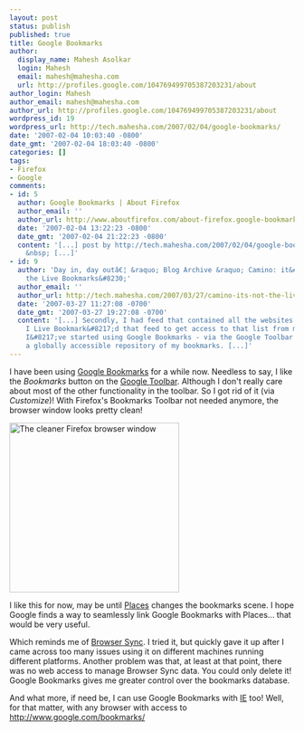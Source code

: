 ```yaml
---
layout: post
status: publish
published: true
title: Google Bookmarks
author:
  display_name: Mahesh Asolkar
  login: Mahesh
  email: mahesh@mahesha.com
  url: http://profiles.google.com/104769499705387203231/about
author_login: Mahesh
author_email: mahesh@mahesha.com
author_url: http://profiles.google.com/104769499705387203231/about
wordpress_id: 19
wordpress_url: http://tech.mahesha.com/2007/02/04/google-bookmarks/
date: '2007-02-04 10:03:40 -0800'
date_gmt: '2007-02-04 18:03:40 -0800'
categories: []
tags:
- Firefox
- Google
comments:
- id: 5
  author: Google Bookmarks | About Firefox
  author_email: ''
  author_url: http://www.aboutfirefox.com/about-firefox.google-bookmarks.htm
  date: '2007-02-04 13:22:23 -0800'
  date_gmt: '2007-02-04 21:22:23 -0800'
  content: '[...] post by http://tech.mahesha.com/2007/02/04/google-bookmarks/   Permalink
    &nbsp; [...]'
- id: 9
  author: 'Day in, day outâ€¦ &raquo; Blog Archive &raquo; Camino: it&#8217;s not
    the Live Bookmarks&#8230;'
  author_email: ''
  author_url: http://tech.mahesha.com/2007/03/27/camino-its-not-the-live-bookmarks/
  date: '2007-03-27 11:27:08 -0700'
  date_gmt: '2007-03-27 19:27:08 -0700'
  content: '[...] Secondly, I had feed that contained all the websites I visit frequently.
    I Live Bookmark&#8217;d that feed to get access to that list from multiple machines.
    I&#8217;ve started using Google Bookmarks - via the Google Toolbar - to maintain
    a globally accessible repository of my bookmarks. [...]'
---
```

<p>I have been using <a href="http://www.google.com/bookmarks/" title="Google Bookmarks web access">Google Bookmarks</a> for a while now. Needless to say, I like the <em>Bookmarks</em> button on the <a href="http://www.google.com/tools/firefox/toolbar/index.html" title="Google Toolbar webpage">Google Toolbar</a>. Although I don't really care about most of the other functionality in the toolbar. So I got rid of it (via <em>Customize</em>)! With Firefox's Bookmarks Toolbar not needed anymore, the browser window looks pretty clean!</p>
<p><a href="http://tech.mahesha.com/media/ffx-toolbar.png"><img src="http://tech.mahesha.com/media/ffx-toolbar.png" alt="The cleaner Firefox browser window" style="width: 300px" /></a></p>
<p>I like this for now, may be until <a href="http://wiki.mozilla.org/Places" title="What are Firefox Places?">Places</a> changes the bookmarks scene. I hope Google finds a way to seamlessly link Google Bookmarks with Places... that would be very useful.</p>
<p>Which reminds me of <a href="http://www.google.com/tools/firefox/browsersync/" title="Google Browser Sync">Browser Sync</a>. I tried it, but quickly gave it up after I came across too many issues using it on different machines running different platforms. Another problem was that, at least at that point, there was no web access to manage Browser Sync data. You could only delete it! Google Bookmarks gives me greater control over the bookmarks database.</p>
<p>And what more, if need be, I can use Google Bookmarks with <a href="http://www.microsoft.com/windows/products/winfamily/ie/default.mspx" title="Internet Explorer webpage">IE</a> too! Well, for that matter, with any browser with access to <a href="http://www.google.com/bookmarks/" title="Google Bookmarks web access">http://www.google.com/bookmarks/</a></p>
